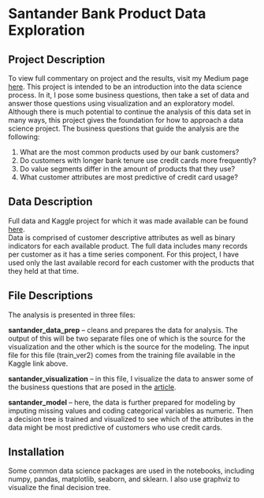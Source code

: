 # Santander Bank Product Data Exploration 
## Project Description <a>
To view full commentary on project and the results, visit my Medium page [here](https://medium.com/@luisdm/credit-cards-and-crisp-dm-96a73b07e3e2). 
This project is intended to be an introduction into the data science process. In it, I pose some business questions, then take a set of data and answer those questions using visualization and an exploratory model. Although there is much potential to continue the analysis of this data set in many ways, this project gives the foundation for how to approach a data science project. 
The business questions that guide the analysis are the following:
1) What are the most common products used by our bank customers?
2) Do customers with longer bank tenure use credit cards more frequently?
3) Do value segments differ in the amount of products that they use?
4) What customer attributes are most predictive of credit card usage?
## Data Description <a>
Full data and Kaggle project for which it was made available can be found [here](https://www.kaggle.com/c/santander-product-recommendation/data).  
Data is comprised of customer descriptive attributes as well as binary indicators for each available product. The full data includes many records per customer as it has a time series component. For this project, I have used only the last available record for each customer with the products that they held at that time.
## File Descriptions <a>
The analysis is presented in three files: 

**santander_data_prep** – cleans and prepares the data for analysis. The output of this will be two separate files one of which is the source for the visualization and the other which is the source for the modeling. The input file for this file (train_ver2) comes from the training file available in the Kaggle link above. 

**santander_visualization** – in this file, I visualize the data to answer some of the business questions that are posed in the [article](https://medium.com/@luisdm/credit-cards-and-crisp-dm-96a73b07e3e2). 

**santander_model** – here, the data is further prepared for modeling by imputing missing values and coding categorical variables as numeric. Then a decision tree is trained and visualized to see which of the attributes in the data might be most predictive of customers who use credit cards.  
## Installation <a>
Some common data science packages are used in the notebooks, including numpy, pandas, matplotlib,  seaborn, and sklearn. I also use graphviz to visualize the final decision tree. 
